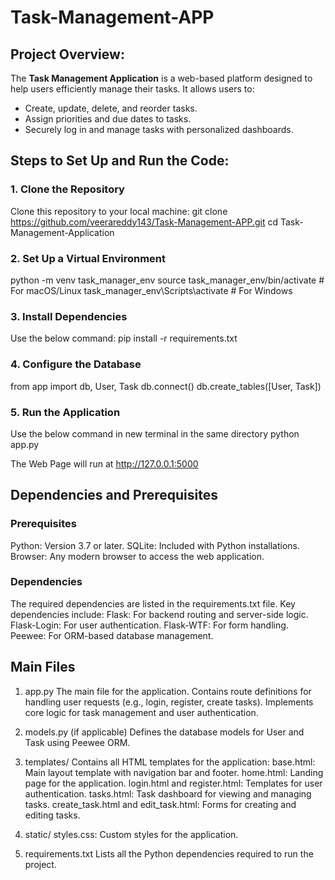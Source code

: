 # Task-Management-APP

## Project Overview: 
The **Task Management Application** is a web-based platform designed to help users efficiently manage their tasks.
It allows users to:
- Create, update, delete, and reorder tasks.
- Assign priorities and due dates to tasks.
- Securely log in and manage tasks with personalized dashboards.

## Steps to Set Up and Run the Code: 

### 1. Clone the Repository
Clone this repository to your local machine:
git clone https://github.com/veerareddy143/Task-Management-APP.git 
cd Task-Management-Application

### 2. Set Up a Virtual Environment
python -m venv task_manager_env
source task_manager_env/bin/activate  # For macOS/Linux
task_manager_env\Scripts\activate    # For Windows

### 3. Install Dependencies
Use the below command: 
pip install -r requirements.txt

### 4. Configure the Database
from app import db, User, Task
db.connect()
db.create_tables([User, Task])

### 5. Run the Application 
Use the below command in new terminal in the same directory
python app.py

The Web Page will run at http://127.0.0.1:5000

## Dependencies and Prerequisites

### Prerequisites
Python: Version 3.7 or later.
SQLite: Included with Python installations.
Browser: Any modern browser to access the web application.

### Dependencies
The required dependencies are listed in the requirements.txt file. Key dependencies include:
Flask: For backend routing and server-side logic.
Flask-Login: For user authentication.
Flask-WTF: For form handling.
Peewee: For ORM-based database management.

## Main Files

1. app.py
The main file for the application.
Contains route definitions for handling user requests (e.g., login, register, create tasks).
Implements core logic for task management and user authentication.

2. models.py (if applicable)
Defines the database models for User and Task using Peewee ORM.

3. templates/
Contains all HTML templates for the application:
base.html: Main layout template with navigation bar and footer.
home.html: Landing page for the application.
login.html and register.html: Templates for user authentication.
tasks.html: Task dashboard for viewing and managing tasks.
create_task.html and edit_task.html: Forms for creating and editing tasks.

4. static/
styles.css: Custom styles for the application.

5. requirements.txt
Lists all the Python dependencies required to run the project.
